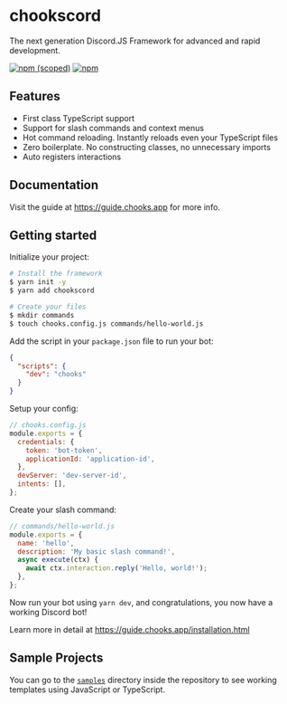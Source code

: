 # chookscord

The next generation Discord.JS Framework for advanced and rapid development.

[![npm (scoped)](https://img.shields.io/npm/v/chookscord)](https://npmjs.com/package/chookscord)
[![npm](https://img.shields.io/npm/dt/chookscord)](https://npmjs.com/package/chookscord)

## Features

- First class TypeScript support
- Support for slash commands and context menus
- Hot command reloading. Instantly reloads even your TypeScript files
- Zero boilerplate. No constructing classes, no unnecessary imports
- Auto registers interactions

## Documentation

Visit the guide at https://guide.chooks.app for more info.

## Getting started

Initialize your project:

```sh
# Install the framework
$ yarn init -y
$ yarn add chookscord

# Create your files
$ mkdir commands
$ touch chooks.config.js commands/hello-world.js
```

Add the script in your `package.json` file to run your bot:

```json
{
  "scripts": {
    "dev": "chooks"
  }
}
```

Setup your config:

```js
// chooks.config.js
module.exports = {
  credentials: {
    token: 'bot-token',
    applicationId: 'application-id',
  },
  devServer: 'dev-server-id',
  intents: [],
};
```

Create your slash command:

```js
// commands/hello-world.js
module.exports = {
  name: 'hello',
  description: 'My basic slash command!',
  async execute(ctx) {
    await ctx.interaction.reply('Hello, world!');
  },
};
```

Now run your bot using `yarn dev`, and congratulations, you now have a working Discord bot!

Learn more in detail at https://guide.chooks.app/installation.html

## Sample Projects

You can go to the [`samples`](https://github.com/chookscord/framework/tree/master/sample)
directory inside the repository to see working templates using JavaScript or TypeScript.
